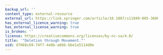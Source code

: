 ```yaml
---
backup_url: ''
content_type: external-resource
external_url: https://link.springer.com/article/10.1007/s11049-005-3606-3
has_external_licence_warning: true
has_external_license_warning: true
is_broken: ''
license: https://creativecommons.org/licenses/by-nc-sa/4.0/
title: '"Deletion through Movement."'
uid: d7668c69-74f7-4e8b-a6bb-bbe1a5114d0e
---
```

